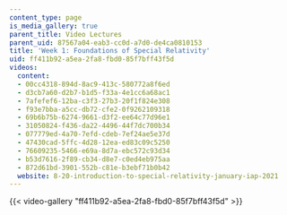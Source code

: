 ```yaml
---
content_type: page
is_media_gallery: true
parent_title: Video Lectures
parent_uid: 87567a04-eab3-cc0d-a7d0-de4ca0810153
title: 'Week 1: Foundations of Special Relativity'
uid: ff411b92-a5ea-2fa8-fbd0-85f7bff43f5d
videos:
  content:
  - 00cc4318-894d-8ac9-413c-580772a8f6ed
  - d3cb7a60-d2b7-b1d5-f33a-4e1cc6a68ac1
  - 7afefef6-12ba-c3f3-27b3-20f1f824e308
  - f93e7bba-a5cc-db72-cfe2-0f9262109318
  - 69b6b75b-6274-9661-d3f2-ee64c77d96e1
  - 31050824-f436-da22-4496-44f7dc700b34
  - 077779ed-4a70-7efd-cdeb-7ef24ae5e37d
  - 47430cad-5ffc-4d28-12ea-ed83c09c5250
  - 76609235-5466-e69a-8d7a-ebc572c93d34
  - b53d7616-2f89-cb34-d8e7-c0ed4eb975aa
  - 872d61bd-3901-552b-c81e-b3ebf71b0b42
  website: 8-20-introduction-to-special-relativity-january-iap-2021
---
```



{{< video-gallery "ff411b92-a5ea-2fa8-fbd0-85f7bff43f5d" >}}

